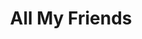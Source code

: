 ---
title: All My Friends
artist: Madeon
site: Soundcloud
source-url: https://soundcloud.com/madeon/all-my-friends
source: 626007102
---